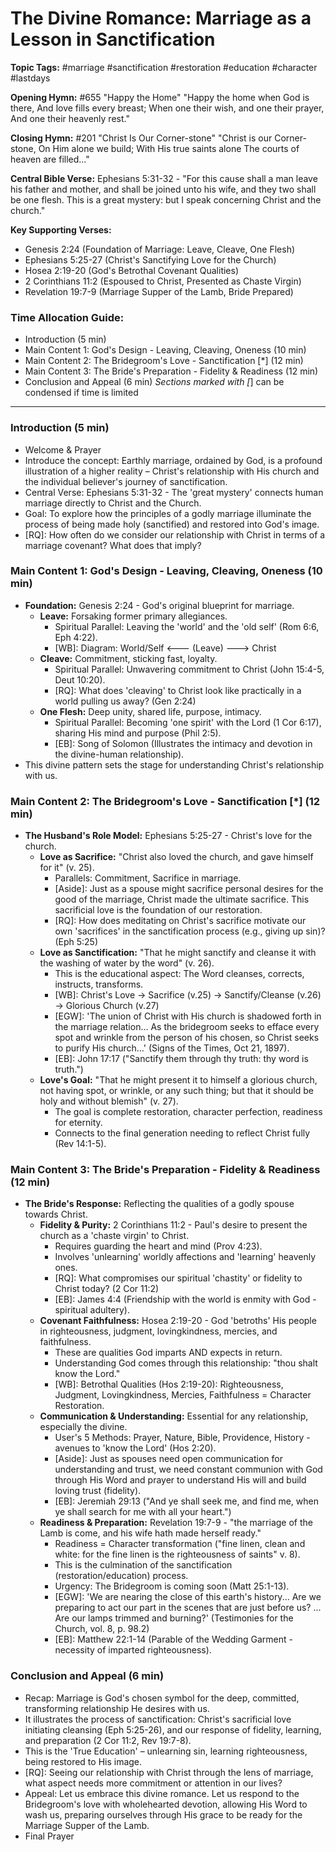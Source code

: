 # The Divine Romance: Marriage as a Lesson in Sanctification

**Topic Tags:** #marriage #sanctification #restoration #education #character #lastdays

**Opening Hymn:** #655 "Happy the Home" "Happy the home when God is there, And love fills every breast; When one their wish, and one their prayer, And one their heavenly rest."

**Closing Hymn:** #201 "Christ Is Our Corner-stone" "Christ is our Corner-stone, On Him alone we build; With His true saints alone The courts of heaven are filled..."

**Central Bible Verse:** Ephesians 5:31-32 - "For this cause shall a man leave his father and mother, and shall be joined unto his wife, and they two shall be one flesh. This is a great mystery: but I speak concerning Christ and the church."

**Key Supporting Verses:**

*   Genesis 2:24 (Foundation of Marriage: Leave, Cleave, One Flesh)
*   Ephesians 5:25-27 (Christ's Sanctifying Love for the Church)
*   Hosea 2:19-20 (God's Betrothal Covenant Qualities)
*   2 Corinthians 11:2 (Espoused to Christ, Presented as Chaste Virgin)
*   Revelation 19:7-9 (Marriage Supper of the Lamb, Bride Prepared)

### Time Allocation Guide:
*   Introduction (5 min)
*   Main Content 1: God's Design - Leaving, Cleaving, Oneness (10 min)
*   Main Content 2: The Bridegroom's Love - Sanctification [*] (12 min)
*   Main Content 3: The Bride's Preparation - Fidelity & Readiness (12 min)
*   Conclusion and Appeal (6 min)
*Sections marked with [*] can be condensed if time is limited

---

### Introduction (5 min)
*   Welcome & Prayer
*   Introduce the concept: Earthly marriage, ordained by God, is a profound illustration of a higher reality – Christ's relationship with His church and the individual believer's journey of sanctification.
*   Central Verse: Ephesians 5:31-32 - The 'great mystery' connects human marriage directly to Christ and the Church.
*   Goal: To explore how the principles of a godly marriage illuminate the process of being made holy (sanctified) and restored into God's image.
*   [RQ]: How often do we consider our relationship with Christ in terms of a marriage covenant? What does that imply?

### Main Content 1: God's Design - Leaving, Cleaving, Oneness (10 min)
*   **Foundation:** Genesis 2:24 - God's original blueprint for marriage.
    *   **Leave:** Forsaking former primary allegiances.
        *   Spiritual Parallel: Leaving the 'world' and the 'old self' (Rom 6:6, Eph 4:22).
        *   [WB]: Diagram: World/Self <--- (Leave) ---> Christ
    *   **Cleave:** Commitment, sticking fast, loyalty.
        *   Spiritual Parallel: Unwavering commitment to Christ (John 15:4-5, Deut 10:20).
        *   [RQ]: What does 'cleaving' to Christ look like practically in a world pulling us away? (Gen 2:24)
    *   **One Flesh:** Deep unity, shared life, purpose, intimacy.
        *   Spiritual Parallel: Becoming 'one spirit' with the Lord (1 Cor 6:17), sharing His mind and purpose (Phil 2:5).
        *   [EB]: Song of Solomon (Illustrates the intimacy and devotion in the divine-human relationship).
*   This divine pattern sets the stage for understanding Christ's relationship with us.

### Main Content 2: The Bridegroom's Love - Sanctification [*] (12 min)
*   **The Husband's Role Model:** Ephesians 5:25-27 - Christ's love for the church.
    *   **Love as Sacrifice:** "Christ also loved the church, and gave himself for it" (v. 25).
        *   Parallels: Commitment, Sacrifice in marriage.
        *   [Aside]: Just as a spouse might sacrifice personal desires for the good of the marriage, Christ made the ultimate sacrifice. This sacrificial love is the foundation of our restoration.
        *   [RQ]: How does meditating on Christ's sacrifice motivate our own 'sacrifices' in the sanctification process (e.g., giving up sin)? (Eph 5:25)
    *   **Love as Sanctification:** "That he might sanctify and cleanse it with the washing of water by the word" (v. 26).
        *   This is the educational aspect: The Word cleanses, corrects, instructs, transforms.
        *   [WB]: Christ's Love -> Sacrifice (v.25) -> Sanctify/Cleanse (v.26) -> Glorious Church (v.27)
        *   [EGW]: 'The union of Christ with His church is shadowed forth in the marriage relation... As the bridegroom seeks to efface every spot and wrinkle from the person of his chosen, so Christ seeks to purify His church...' (Signs of the Times, Oct 21, 1897).
        *   [EB]: John 17:17 ("Sanctify them through thy truth: thy word is truth.")
    *   **Love's Goal:** "That he might present it to himself a glorious church, not having spot, or wrinkle, or any such thing; but that it should be holy and without blemish" (v. 27).
        *   The goal is complete restoration, character perfection, readiness for eternity.
        *   Connects to the final generation needing to reflect Christ fully (Rev 14:1-5).

### Main Content 3: The Bride's Preparation - Fidelity & Readiness (12 min)
*   **The Bride's Response:** Reflecting the qualities of a godly spouse towards Christ.
    *   **Fidelity & Purity:** 2 Corinthians 11:2 - Paul's desire to present the church as a 'chaste virgin' to Christ.
        *   Requires guarding the heart and mind (Prov 4:23).
        *   Involves 'unlearning' worldly affections and 'learning' heavenly ones.
        *   [RQ]: What compromises our spiritual 'chastity' or fidelity to Christ today? (2 Cor 11:2)
        *   [EB]: James 4:4 (Friendship with the world is enmity with God - spiritual adultery).
    *   **Covenant Faithfulness:** Hosea 2:19-20 - God 'betroths' His people in righteousness, judgment, lovingkindness, mercies, and faithfulness.
        *   These are qualities God imparts AND expects in return.
        *   Understanding God comes through this relationship: "thou shalt know the Lord."
        *   [WB]: Betrothal Qualities (Hos 2:19-20): Righteousness, Judgment, Lovingkindness, Mercies, Faithfulness = Character Restoration.
    *   **Communication & Understanding:** Essential for any relationship, especially the divine.
        *   User's 5 Methods: Prayer, Nature, Bible, Providence, History - avenues to 'know the Lord' (Hos 2:20).
        *   [Aside]: Just as spouses need open communication for understanding and trust, we need constant communion with God through His Word and prayer to understand His will and build loving trust (fidelity).
        *   [EB]: Jeremiah 29:13 ("And ye shall seek me, and find me, when ye shall search for me with all your heart.")
    *   **Readiness & Preparation:** Revelation 19:7-9 - "the marriage of the Lamb is come, and his wife hath made herself ready."
        *   Readiness = Character transformation ("fine linen, clean and white: for the fine linen is the righteousness of saints" v. 8).
        *   This is the culmination of the sanctification (restoration/education) process.
        *   Urgency: The Bridegroom is coming soon (Matt 25:1-13).
        *   [EGW]: 'We are nearing the close of this earth's history... Are we preparing to act our part in the scenes that are just before us? ... Are our lamps trimmed and burning?' (Testimonies for the Church, vol. 8, p. 98.2)
        *   [EB]: Matthew 22:1-14 (Parable of the Wedding Garment - necessity of imparted righteousness).

### Conclusion and Appeal (6 min)
*   Recap: Marriage is God's chosen symbol for the deep, committed, transforming relationship He desires with us.
*   It illustrates the process of sanctification: Christ's sacrificial love initiating cleansing (Eph 5:25-26), and our response of fidelity, learning, and preparation (2 Cor 11:2, Rev 19:7-8).
*   This is the 'True Education' – unlearning sin, learning righteousness, being restored to His image.
*   [RQ]: Seeing our relationship with Christ through the lens of marriage, what aspect needs more commitment or attention in our lives?
*   Appeal: Let us embrace this divine romance. Let us respond to the Bridegroom's love with wholehearted devotion, allowing His Word to wash us, preparing ourselves through His grace to be ready for the Marriage Supper of the Lamb.
*   Final Prayer